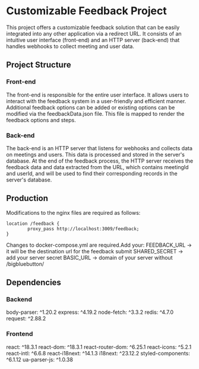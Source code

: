 # Customizable Feedback Project
This project offers a customizable feedback solution that can be easily integrated into any other application via a redirect URL. It consists of an intuitive user interface (front-end) and an HTTP server (back-end) that handles webhooks to collect meeting and user data.

## Project Structure
### Front-end
The front-end is responsible for the entire user interface. It allows users to interact with the feedback system in a user-friendly and efficient manner.
Additional feedback options can be added or existing options can be modified via the feedbackData.json file. This file is mapped to render the feedback options and steps.

### Back-end
The back-end is an HTTP server that listens for webhooks and collects data on meetings and users. This data is processed and stored in the server's database.
At the end of the feedback process, the HTTP server receives the feedback data and data extracted from the URL, which contains meetingId and userId, and will be used to find their corresponding records in the server's database.

## Production
Modifications to the nginx files are required as follows:
```
location /feedback {
        proxy_pass http://localhost:3009/feedback;
}

```
Changes to docker-compose.yml are required.Add your:
FEEDBACK_URL -> it will be the destination url for the feedback submit
SHARED_SECRET -> add your server secret
BASIC_URL -> domain of your server without /bigbluebutton/


## Dependencies
### Backend
body-parser: ^1.20.2
express: ^4.19.2
node-fetch: ^3.3.2
redis: ^4.7.0
request: ^2.88.2
### Frontend
react: ^18.3.1
react-dom: ^18.3.1
react-router-dom: ^6.25.1
react-icons: ^5.2.1
react-intl: ^6.6.8
react-i18next: ^14.1.3
i18next: ^23.12.2
styled-components: ^6.1.12
ua-parser-js: ^1.0.38